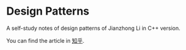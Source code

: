 # Design Patterns

A self-study notes of design patterns of Jianzhong Li in C++ version.

You can find the article in [知乎](https://zhuanlan.zhihu.com/p/563209541).
